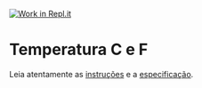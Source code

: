 [![Work in Repl.it](https://classroom.github.com/assets/work-in-replit-14baed9a392b3a25080506f3b7b6d57f295ec2978f6f33ec97e36a161684cbe9.svg)](https://classroom.github.com/online_ide?assignment_repo_id=3809174&assignment_repo_type=AssignmentRepo)
# Temperatura C e F

Leia atentamente as [instruções](./instruções.md) e a [especificação](./especificação.md).
